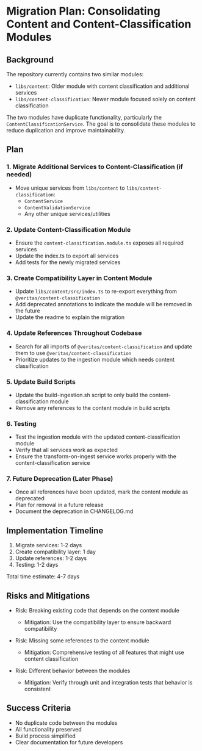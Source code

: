 # Migration Plan: Consolidating Content and Content-Classification Modules

## Background
The repository currently contains two similar modules:
- `libs/content`: Older module with content classification and additional services
- `libs/content-classification`: Newer module focused solely on content classification

The two modules have duplicate functionality, particularly the `ContentClassificationService`. The goal is to consolidate these modules to reduce duplication and improve maintainability.

## Plan

### 1. Migrate Additional Services to Content-Classification (if needed)
- Move unique services from `libs/content` to `libs/content-classification`:
  - `ContentService`
  - `ContentValidationService`
  - Any other unique services/utilities

### 2. Update Content-Classification Module
- Ensure the `content-classification.module.ts` exposes all required services
- Update the index.ts to export all services
- Add tests for the newly migrated services

### 3. Create Compatibility Layer in Content Module
- Update `libs/content/src/index.ts` to re-export everything from `@veritas/content-classification`
- Add deprecated annotations to indicate the module will be removed in the future
- Update the readme to explain the migration

### 4. Update References Throughout Codebase
- Search for all imports of `@veritas/content-classification` and update them to use `@veritas/content-classification`
- Prioritize updates to the ingestion module which needs content classification

### 5. Update Build Scripts
- Update the build-ingestion.sh script to only build the content-classification module
- Remove any references to the content module in build scripts

### 6. Testing
- Test the ingestion module with the updated content-classification module
- Verify that all services work as expected
- Ensure the transform-on-ingest service works properly with the content-classification service

### 7. Future Deprecation (Later Phase)
- Once all references have been updated, mark the content module as deprecated
- Plan for removal in a future release
- Document the deprecation in CHANGELOG.md

## Implementation Timeline
1. Migrate services: 1-2 days
2. Create compatibility layer: 1 day
3. Update references: 1-2 days
4. Testing: 1-2 days

Total time estimate: 4-7 days

## Risks and Mitigations
- Risk: Breaking existing code that depends on the content module
  - Mitigation: Use the compatibility layer to ensure backward compatibility
  
- Risk: Missing some references to the content module
  - Mitigation: Comprehensive testing of all features that might use content classification

- Risk: Different behavior between the modules
  - Mitigation: Verify through unit and integration tests that behavior is consistent

## Success Criteria
- No duplicate code between the modules
- All functionality preserved
- Build process simplified
- Clear documentation for future developers 
